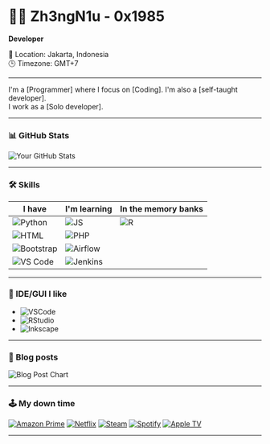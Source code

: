 # 👩‍💻 Zh3ngN1u - 0x1985

**Developer**

📍 Location: Jakarta, Indonesia  
🕒 Timezone: GMT+7  

---

I'm a [Programmer] where I focus on [Coding]. I'm also a [self-taught developer].  
I work as a [Solo developer].

---

### 📊 GitHub Stats

![Your GitHub Stats](https://github-readme-stats.vercel.app/api?username=xinxinca&show_icons=true&theme=tokyonight)

---

### 🛠️ Skills

| I have                         | I'm learning                 | In the memory banks      |
|-------------------------------|------------------------------|--------------------------|
| ![Python](https://img.shields.io/badge/Python-3776AB?style=flat&logo=python&logoColor=white) | ![JS](https://img.shields.io/badge/JavaScript-F7DF1E?style=flat&logo=javascript&logoColor=black) | ![R](https://img.shields.io/badge/R-276DC3?style=flat&logo=r&logoColor=white) |
| ![HTML](https://img.shields.io/badge/HTML5-E34F26?style=flat&logo=html5&logoColor=white) | ![PHP](https://img.shields.io/badge/PHP-777BB4?style=flat&logo=php&logoColor=white) |  |
| ![Bootstrap](https://img.shields.io/badge/Bootstrap-7952B3?style=flat&logo=bootstrap&logoColor=white) | ![Airflow](https://img.shields.io/badge/Airflow-017CEE?style=flat&logo=apacheairflow&logoColor=white) |  |
| ![VS Code](https://img.shields.io/badge/VSCode-007ACC?style=flat&logo=visual-studio-code&logoColor=white) | ![Jenkins](https://img.shields.io/badge/Jenkins-D24939?style=flat&logo=jenkins&logoColor=white) |  |

---

### 🧠 IDE/GUI I like

- ![VSCode](https://img.shields.io/badge/VS_Code-007ACC?style=flat&logo=visual-studio-code&logoColor=white)
- ![RStudio](https://img.shields.io/badge/RStudio-75AADB?style=flat&logo=rstudio&logoColor=white)
- ![Inkscape](https://img.shields.io/badge/Inkscape-000000?style=flat&logo=inkscape&logoColor=white)

---

### 📝 Blog posts

![Blog Post Chart](https://github-readme-activity-graph.cyclic.app/graph?username=xinxinca&theme=github-dark)

---

### 🕹️ My down time

[![Amazon Prime](https://img.shields.io/badge/Amazon%20Prime-FF9900?style=for-the-badge&logo=amazon&logoColor=white)](#)
[![Netflix](https://img.shields.io/badge/Netflix-E50914?style=for-the-badge&logo=netflix&logoColor=white)](#)
[![Steam](https://img.shields.io/badge/Steam-000000?style=for-the-badge&logo=steam&logoColor=white)](#)
[![Spotify](https://img.shields.io/badge/Spotify-1DB954?style=for-the-badge&logo=spotify&logoColor=white)](#)
[![Apple TV](https://img.shields.io/badge/Apple%20TV-000000?style=for-the-badge&logo=apple&logoColor=white)](#)

---
